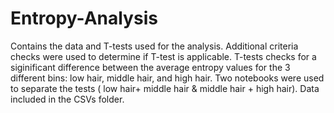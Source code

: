 # Entropy-Analysis

Contains the data and T-tests used for the analysis. Additional criteria checks were used to determine if T-test is applicable. T-tests checks for a siginificant difference between the average entropy values for the 3 different bins: low hair, middle hair, and high hair. Two notebooks were used to separate the tests ( low hair+ middle hair & middle hair + high hair). Data included in the CSVs folder. 
